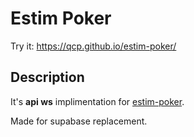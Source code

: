 # Estim Poker

Try it: https://qcp.github.io/estim-poker/

## Description

It's **api ws** implimentation for
[estim-poker](https://github.com/qcp/estim-poker).

Made for supabase replacement.

